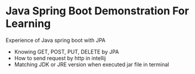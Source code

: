 <h1>Java Spring Boot Demonstration For Learning</h1>
<p>Experience of Java spring boot with JPA</p>
<ul>
    <li>Knowing GET, POST, PUT, DELETE by JPA</li>
    <li>How to send request by http in intellij</li>
    <li>Matching JDK or JRE version when executed jar file in terminal</li>
</ul>

